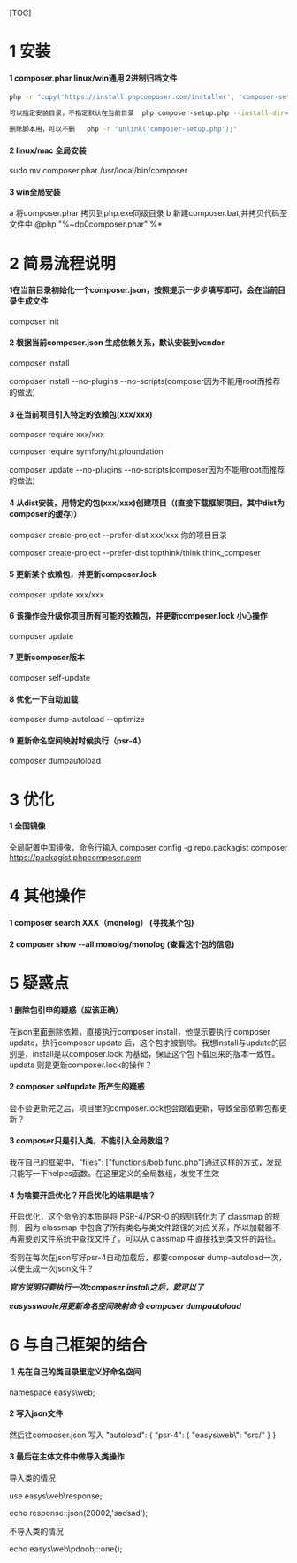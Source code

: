 [TOC]

# 1 安装

#### 1 composer.phar   linux/win通用  2进制归档文件

```bash
php -r "copy('https://install.phpcomposer.com/installer', 'composer-setup.php');"
```

```bash
可以指定安装目录，不指定默认在当前目录  php composer-setup.php --install-dir=bin
```

```bash
删除脚本用，可以不删   php -r "unlink('composer-setup.php');"
```

#### 2 linux/mac 全局安装

sudo mv composer.phar /usr/local/bin/composer

#### 3 win全局安装

a 将composer.phar 拷贝到php.exe同级目录
b 新建composer.bat,并拷贝代码至文件中
@php "%~dp0composer.phar" %*



# 2 简易流程说明

#### 1在当前目录初始化一个composer.json，按照提示一步步填写即可，会在当前目录生成文件
composer init

#### 2 根据当前composer.json 生成依赖关系，默认安装到vendor
composer install

composer install --no-plugins --no-scripts(composer因为不能用root而推荐的做法)

#### 3 在当前项目引入特定的依赖包(xxx/xxx)
composer require xxx/xxx 

composer require symfony/httpfoundation

composer update --no-plugins --no-scripts(composer因为不能用root而推荐的做法)

#### 4 从dist安装，用特定的包(xxx/xxx)创建项目（(直接下载框架项目，其中dist为composer的缓存)）
composer create-project --prefer-dist xxx/xxx 你的项目目录

composer create-project --prefer-dist topthink/think think_composer

#### 5 更新某个依赖包，并更新composer.lock
composer update xxx/xxx

#### 6 该操作会升级你项目所有可能的依赖包，并更新composer.lock **小心操作**
composer update

####  7 更新composer版本
composer self-update

#### 8 优化一下自动加载
composer dump-autoload --optimize

#### 9 更新命名空间映射时候执行（psr-4）

composer dumpautoload

# 3 优化

#### 1 全国镜像

全局配置中国镜像，命令行输入
composer config -g repo.packagist composer https://packagist.phpcomposer.com



# 4 其他操作

#### 1 composer search  XXX（monolog） (寻找某个包)

#### 2 composer show --all monolog/monolog (查看这个包的信息)



# 5 疑惑点

#### 1 删除包引申的疑惑（应该正确）

在json里面删除依赖，直接执行composer install，他提示要执行 composer update，执行composer update 后，这个包才被删除。我想install与update的区别是，install是以composer.lock 为基础，保证这个包下载回来的版本一致性。updata 则是更新composer.lock的操作？

#### 2 composer selfupdate  所产生的疑惑

会不会更新完之后，项目里的composer.lock也会跟着更新，导致全部依赖包都更新？

#### 3 composer只是引入类，不能引入全局数组？

我在自己的框架中，"files": ["functions/bob.func.php"]通过这样的方式，发现只能写一下helpes函数。在这里定义的全局数组，发觉不生效

#### 4 为啥要开启优化？开启优化的结果是啥？

开启优化，这个命令的本质是将 PSR-4/PSR-0 的规则转化为了 classmap 的规则，因为 classmap 中包含了所有类名与类文件路径的对应关系，所以加载器不再需要到文件系统中查找文件了。可以从 classmap 中直接找到类文件的路径。

否则在每次在json写好psr-4自动加载后，都要composer dump-autoload一次，以便生成一次json文件？

***官方说明只要执行一次composer install之后，就可以了***

***easysswoole用更新命名空间映射命令  composer dumpautoload***

# 6 与自己框架的结合

#### １先在自己的类目录里定义好命名空间
namespace easys\web;

#### 2 写入json文件

然后往composer.json
写入
"autoload": {
		"psr-4": {
			"easys\\web\\": "src/"
		}
	}

#### 3 最后在主体文件中做导入类操作
导入类的情况

use easys\web\response;

echo response::json(20002,'sadsad');

不导入类的情况

echo easys\web\pdoobj::one();